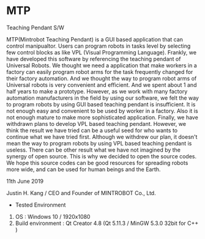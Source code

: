 # MTP
Teaching Pendant S/W

MTP(Mintrobot Teaching Pendant) is a GUI based application that can control manipualtor. Users can program robots in tasks level by selecting few control blocks as like VPL (Visual Programming Language). Frankly, we have developed this software by referencing the teaching pendant of Universal Robots. We thought we need a application that make workers in a factory can easily program robot arms for the task frequently changed for their factory automation. And we thought the way to program robot arms of Universal robots is very convenient and efficient. And we spent about 1 and half years to make a prototype. However, as we work with many factory automation manufacturers in the field by using our software, we felt the way to program robots by using GUI based teaching pendant is insufficient. It is not enough easy and convenient to be used by worker in a factory. Also it is not enough mature to make more sophisticated application. Finally, we have withdrawn plans to develop VPL based teaching pendant. However, we think the result we have tried can be a useful seed for who wants to continue what we have tried first. Although we withdrew our plan, it doesn't mean the way to program robots by using VPL based teaching pendant is useless. There can be other result what we have not imagined by the synergy of open source. This is why we decided to open the source codes. We hope this source codes can be good resources for spreading robots more wide, and can be used for human beings and the Earth.


11th June 2019

Justin H. Kang / CEO and Founder of MINTROBOT Co., Ltd.

- Tested Environment
1. OS : Windows 10 / 1920x1080 
2. Build environment : Qt Creator 4.8 (Qt 5.11.3 / MinGW 5.3.0 32bit for C++ ) 

